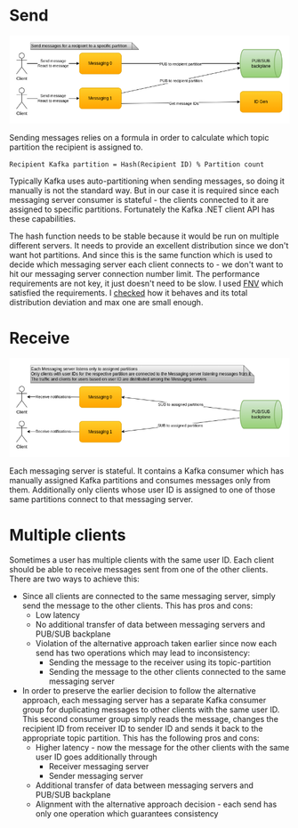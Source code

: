 # Send

![Send messages](images/cecochat-02-message-send.png)

Sending messages relies on a formula in order to calculate which topic partition the recipient is assigned to.

```
Recipient Kafka partition = Hash(Recipient ID) % Partition count
```

Typically Kafka uses auto-partitioning when sending messages, so doing it manually is not the standard way. But in our case it is required since each messaging server consumer is stateful - the clients connected to it are assigned to specific partitions. Fortunately the Kafka .NET client API has these capabilities.

The hash function needs to be stable because it would be run on multiple different servers. It needs to provide an excellent distribution since we don't want hot partitions. And since this is the same function which is used to decide which messaging server each client connects to - we don't want to hit our messaging server connection number limit. The performance requirements are not key, it just doesn't need to be slow. I used [FNV](https://en.wikipedia.org/wiki/Fowler%E2%80%93Noll%E2%80%93Vo_hash_function) which satisfied the requirements. I [checked](../check/) how it behaves and its total distribution deviation and max one are small enough.

# Receive

![Receive messages](images/cecochat-03-message-receive.png)

Each messaging server is stateful. It contains a Kafka consumer which has manually assigned Kafka partitions and consumes messages only from them. Additionally only clients whose user ID is assigned to one of those same partitions connect to that messaging server.

# Multiple clients

Sometimes a user has multiple clients with the same user ID. Each client should be able to receive messages sent from one of the other clients. There are two ways to achieve this:

* Since all clients are connected to the same messaging server, simply send the message to the other clients. This has pros and cons:
  - Low latency
  - No additional transfer of data between messaging servers and PUB/SUB backplane
  - Violation of the alternative approach taken earlier since now each send has two operations which may lead to inconsistency:
    - Sending the message to the receiver using its topic-partition
    - Sending the message to the other clients connected to the same messaging server
* In order to preserve the earlier decision to follow the alternative approach, each messaging server has a separate Kafka consumer group for duplicating messages to other clients with the same user ID. This second consumer group simply reads the message, changes the recipient ID from receiver ID to sender ID and sends it back to the appropriate topic partition. This has the following pros and cons:
  - Higher latency - now the message for the other clients with the same user ID goes additionally through
    - Receiver messaging server
    - Sender messaging server
  - Additional transfer of data between messaging servers and PUB/SUB backplane
  - Alignment with the alternative approach decision - each send has only one operation which guarantees consistency
